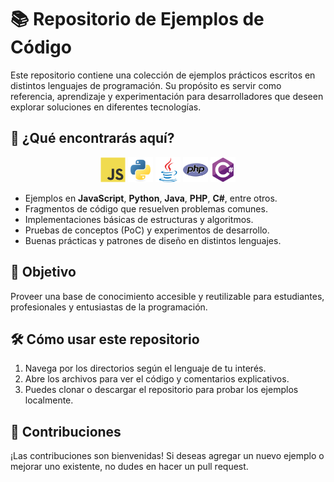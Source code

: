 # 📚 Repositorio de Ejemplos de Código

Este repositorio contiene una colección de ejemplos prácticos escritos en distintos lenguajes de programación. Su propósito es servir como referencia, aprendizaje y experimentación para desarrolladores que deseen explorar soluciones en diferentes tecnologías.

## 🧠 ¿Qué encontrarás aquí?

<p align='center'>
<img src="./imagens/javascript-original.svg" alt="JavaScript" width="40" height="40"/> 
<img src="./imagens//python-original.svg" alt="Python" width="40" height="40"/>
<img src="./imagens/java-original.svg" alt="Java" width="40" height="40"/>
<img src="./imagens/php-original.svg" alt="PHP" width="40" height="40"/>
<img src="./imagens/csharp-original.svg" alt="C#" width="40" height="40"/>
</p>

- Ejemplos en **JavaScript**, **Python**, **Java**, **PHP**, **C#**, entre otros.
- Fragmentos de código que resuelven problemas comunes.
- Implementaciones básicas de estructuras y algoritmos.
- Pruebas de conceptos (PoC) y experimentos de desarrollo.
- Buenas prácticas y patrones de diseño en distintos lenguajes.

## 🎯 Objetivo

Proveer una base de conocimiento accesible y reutilizable para estudiantes, profesionales y entusiastas de la programación.

## 🛠️ Cómo usar este repositorio

1. Navega por los directorios según el lenguaje de tu interés.
2. Abre los archivos para ver el código y comentarios explicativos.
3. Puedes clonar o descargar el repositorio para probar los ejemplos localmente.

## 🚀 Contribuciones

¡Las contribuciones son bienvenidas! Si deseas agregar un nuevo ejemplo o mejorar uno existente, no dudes en hacer un pull request.
